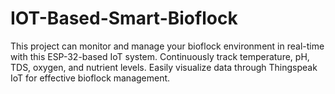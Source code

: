 # IOT-Based-Smart-Bioflock
This project can monitor and manage your bioflock environment in real-time with this ESP-32-based IoT system. Continuously track temperature, pH, TDS, oxygen, and nutrient levels. Easily visualize data through Thingspeak IoT for effective bioflock management.
